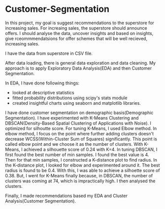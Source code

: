 # Customer-Segmentation
In this project, my goal is suggest recommendations to the superstore for increasing sales. For increaing sales, the superstore should announce offers. I should analyse the data, uncover insights and based on insights, give rceommmendatsions for offer schemes that will be well recieved, increasing sales.

I have the data from superstore in CSV file.

After data loading, there is general data exploration and data cleaning. My approach is to apply Exploratory Data Analysis(EDA) and then Customer Segmentation.

In EDA, I have done following things:
- looked at descriptive statistics
- fitted probability distributions using scipy's stats module
- created insightful charts using seaborn and matplotlib libraries.

I have done customer segmentation on demographic basis(Demographic Segmentation). I have experimented with K-Means Clustering and DBSCAN(Density-Based Spatial Clustering of Applications with Noise). I optimized for silhoutte score. For tuning K-Means, I used Elbow method. In elbow method, I focus on the point where further adding clusters doesn't decrease WCSS(Within-Cluster Sum of Squares) significantly. This point is called elbow point and we choose it as the number of clusters. With K-Means, I achieved a silhouette score of 0.24 with K=4. In tuning DBSCAN, I first found the best number of min samples. I found the best value is 4. Then for that min samples, I constructed a K-distance plot to find radius. In the K-distance plot, I looked for elbow and experimented around it. The best radius is found to be 0.4. With this, I was able to achieve a silhoette score of 0.38. But, I went for K-Means finally because, in DBSCAN, the number of clusters was coming at 74, which is impractically high. I then analysed the clusters.

Finally, I made recommendations based my EDA and Cluster Analysis(Customer Segmentation).
